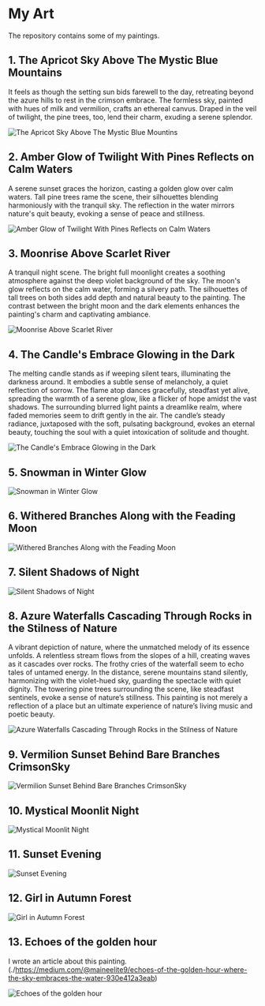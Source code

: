 # My Art
The repository contains some of my paintings.

## 1. The Apricot Sky Above The Mystic Blue Mountains

It feels as though the setting sun bids farewell to the day, retreating beyond the azure hills to rest in the crimson embrace. The formless sky, painted with hues of milk and vermilion, crafts an ethereal canvus. Draped in the veil of twilight, the pine trees, too, lend their charm, exuding a serene splendor.

![The Apricot Sky Above The Mystic Blue Mountins](./Apricot-Shade-of-the-Sky.jpg)

## 2. Amber Glow of Twilight With Pines Reflects on Calm Waters

A serene sunset graces the horizon, casting a golden glow over calm waters. Tall pine trees rame the scene, their silhouettes blending harmoniously with the tranquil sky. The reflection in the water mirrors nature's quit beauty, evoking a sense of peace and stillness.

![Amber Glow of Twilight With Pines Reflects on Calm Waters](./Amber-Glow-of-Twilight-With-Pines-Reflects-on-Calm-Waters.jpg)

## 3. Moonrise Above Scarlet River

A tranquil night scene. The bright full moonlight creates a soothing atmosphere against the deep violet background of the sky. The moon's glow reflects on the calm water, forming a silvery path. The silhouettes of tall trees on both sides add depth and natural beauty to the painting. The contrast between the bright moon and the dark elements enhances the painting's charm and captivating ambiance.

![Moonrise Above Scarlet River](./Moonrise-Above-Scarlet-River.jpg)

## 4. The Candle's Embrace Glowing in the Dark

The melting candle stands as if weeping silent tears, illuminating the darkness around. It embodies a subtle sense of melancholy, a quiet reflection of sorrow. The flame atop dances gracefully, steadfast yet alive, spreading the warmth of a serene glow, like a flicker of hope amidst the vast shadows. The surrounding blurred light paints a dreamlike realm, where faded memories seem to drift gently in the air. The candle’s steady radiance, juxtaposed with the soft, pulsating background, evokes an eternal beauty, touching the soul with a quiet intoxication of solitude and thought.

![The Candle's Embrace Glowing in the Dark](./The-Candle's-Embrace-Glowing-in-the-Dark.jpg)

## 5. Snowman in Winter Glow


![Snowman in Winter Glow](./Snowman-in-Winter-Glow.jpg)

## 6. Withered Branches Along with the Feading Moon

![Withered Branches Along with the Feading Moon](./Withered-Branches-Along-with-the-Feading-Moon.jpg)

## 7. Silent Shadows of Night


![Silent Shadows of Night](./Silent-Shadows-of-Night.jpg)

## 8. Azure Waterfalls Cascading Through Rocks in the Stilness of Nature

A vibrant depiction of nature, where the unmatched melody of its essence unfolds. A relentless stream flows from the slopes of a hill, creating waves as it cascades over rocks. The frothy cries of the waterfall seem to echo tales of untamed energy. In the distance, serene mountains stand silently, harmonizing with the violet-hued sky, guarding the spectacle with quiet dignity. The towering pine trees surrounding the scene, like steadfast sentinels, evoke a sense of nature’s stillness. This painting is not merely a reflection of a place but an ultimate experience of nature’s living music and poetic beauty.

![Azure Waterfalls Cascading Through Rocks in the Stilness of Nature](./Azure-Waterfalls-Cascading-Through-Rocks-in-the-Stilness-of-Nature.jpg)

## 9. Vermilion Sunset Behind Bare Branches CrimsonSky

![Vermilion Sunset Behind Bare Branches CrimsonSky](./Vermilion-Sunset-Behind-Bare-Branches-Crimson-Sky.jpg)

## 10. Mystical Moonlit Night

![Mystical Moonlit Night](./Mystical-Moonlit-Night.jpg)

## 11. Sunset Evening

![Sunset Evening](./Sunset-Evening.jpg)

## 12. Girl in Autumn Forest

![Girl in Autumn Forest](./Girl-in-Autumn-Forest.jpg)

## 13. Echoes of the golden hour 

I wrote an article about this painting. (./https://medium.com/@maineelite9/echoes-of-the-golden-hour-where-the-sky-embraces-the-water-930e412a3eab)

![Echoes of the golden hour](./Echoes-of-the-golden-hour-pt-2.jpg)